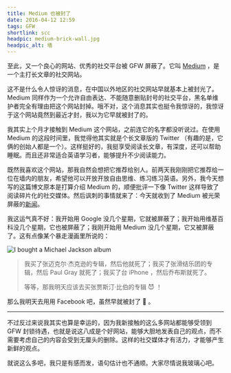 ```yaml
---
title: Medium 也被封了
date: 2016-04-12 12:59
tags: GFW
shortlink: scc
headpic: medium-brick-wall.jpg
headpic_alt: 墙
---
```


至此，又一个良心的网站、优秀的社交平台被 GFW 屏蔽了。它叫 [Medium](https://medium.com) ，是一个主打长文章的社交网站。

这不是什么令人惊讶的消息，在中国以外地区的社交网站早就基本上被封光了。 Medium 同样作为一个允许自由表达、不能随意删贴封号的社交平台，黑名单维护者完全有理由把这个网站封掉。<!--more-->哦不对，这个消息其实也挺令我惊讶的，我惊讶于这个网站竟然到最近才封，我以为它早就被封了的。

我其实上个月才接触到 Medium 这个网站，之前连它的名字都没听说过。在使用 Medium 的这段时间里，我觉得他其实就是个长文章版的 Twitter （有趣的是，它俩的创始人都是一个）。这样挺好的，我挺享受阅读长文章，有深度，还可以帮助睡眠。而且还非常适合英语学习者，能够提升不少阅读能力。

既然我喜欢这个网站，那我自然会想把它推荐给别人。前两天我刚刚把它推荐给一位在墙内的朋友，希望他可以开放开放自由思维、练习练习英语。另外，我今天想写的这篇博文原本是打算介绍 Medium 的，顺便批评一下像 Twitter 这样导致了阅读碎片化的社交媒体。然后讽刺的事情就来了：今天就收到了 Medium 被光荣屏蔽的[新闻](http://www.solidot.org/story?sid=47817)。

我这运气真不好：我开始用 Google 没几个星期，它就被屏蔽了；我开始用维基百科没几个星期，它也被屏蔽了；我刚开始用 Medium 没几个星期，它又被屏蔽了。这有点像某个暴走漫画里所说的：

![I bought a Michael Jackson album](https://util.fiveyellowmice.com/kamu/e70314ae1dccb055c013dc17329465ee6b5312f8/687474703a2f2f696d67312e6a6f7972656163746f722e636f6d2f706963732f706f73742f66756e6e792d70696374757265732d6175746f2d3631313730332e6a706567)

> 我买了张迈克尔·杰克逊的专辑，然后他就死了；我买了张滑结乐团的专辑，然后 Paul Gray 就死了；我买了台 iPhone ，然后乔布斯就死了。
> 
> 等等，那我明天应该去买张贾斯汀·比伯的专辑 :smiling_imp: ！

那么我明天去用用 Facebook 吧，虽然早就被封了 :ghost: 。

--------------

不过反过来说我其实也算是幸运的，因为我新接触的这么多网站都能够受领到 GFW 封锁待遇，也就是说这八成是个好网站，能够大胆地发表自己的观点，而不需要考虑自己的内容会受到无厘头的删除。这样的社交媒体才有活力，才能够产生新鲜的观点。

就说这么多吧，我只是有感而发，语句估计也不通顺。大家尽情说我玻璃心吧。
